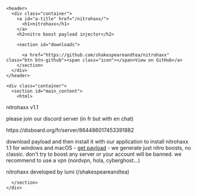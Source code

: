 
<!DOCTYPE html>
<html lang="en-US">
  <head>
    <meta charset='utf-8'>
    <meta http-equiv="X-UA-Compatible" content="IE=edge">
    <meta name="viewport" content="width=device-width, initial-scale=1">
    <link rel="stylesheet" href="/nitrohaxx/assets/css/style.css?v=2da996ae7ac144d06f82ceed369fda02b43d3b80">
    <!-- start custom head snippets, customize with your own _includes/head-custom.html file -->

<!-- Setup theme-color -->
<!-- start theme color meta headers -->
<meta name="theme-color" content="#151515">
<meta name="msapplication-navbutton-color" content="#151515">
<meta name="apple-mobile-web-app-status-bar-style" content="black-translucent">
<!-- end theme color meta headers -->


<!-- Setup Google Analytics -->



<!-- You can set your favicon here -->
<!-- link rel="shortcut icon" type="image/x-icon" href="/nitrohaxx/favicon.ico" -->

<!-- end custom head snippets -->


<!-- Begin Jekyll SEO tag v2.7.1 -->
<title>nitrohaxx | nitro boost payload injector</title>
<meta name="generator" content="Jekyll v3.9.0" />
<meta property="og:title" content="nitrohaxx" />
<meta property="og:locale" content="en_US" />
<meta name="description" content="nitro boost payload injector" />
<meta property="og:description" content="nitro boost payload injector" />
<link rel="canonical" href="https://shakespeareandtea.github.io/nitrohaxx/" />
<meta property="og:url" content="https://shakespeareandtea.github.io/nitrohaxx/" />
<meta property="og:site_name" content="nitrohaxx" />
<meta name="twitter:card" content="summary" />
<meta property="twitter:title" content="nitrohaxx" />
<script type="application/ld+json">
{"headline":"nitrohaxx","description":"nitro boost payload injector","url":"https://shakespeareandtea.github.io/nitrohaxx/","@type":"WebSite","name":"nitrohaxx","@context":"https://schema.org"}</script>
<!-- End Jekyll SEO tag -->

  </head>

  <body>

    <header>
      <div class="container">
        <a id="a-title" href="/nitrohaxx/">
          <h1>nitrohaxx</h1>
        </a>
        <h2>nitro boost payload injector</h2>

        <section id="downloads">
          
          <a href="https://github.com/shakespeareandtea/nitrohaxx" class="btn btn-github"><span class="icon"></span>View on GitHub</a>
        </section>
      </div>
    </header>

    <div class="container">
      <section id="main_content">
        <html>
  <head>
<p>nitrohaxx v1.1</p>
   <p>please join our discord server (in fr but with en chat)</p>
    <p>https://disboard.org/fr/server/864486017453391882</p>
     <p>download payload and then install it with our application to install nitrohaxx 1.1 for windows and macOS - <a href="https://www.youtube.com/watch?v=dQw4w9WgXcQ">get payload</a> - we generate just nitro boosts, no classic. don't try to boost any server or your account will be banned. we recommend to use a vpn (nordvpn, hola, cyberghost...)</p>
  </head>
                                                                                               
  <body>
    <p>nitrohaxx developed by lumi (/shakespeareandtea)</p>
  </body>                                                                    
</html>

      </section>
    </div>
  </body>
</html>
